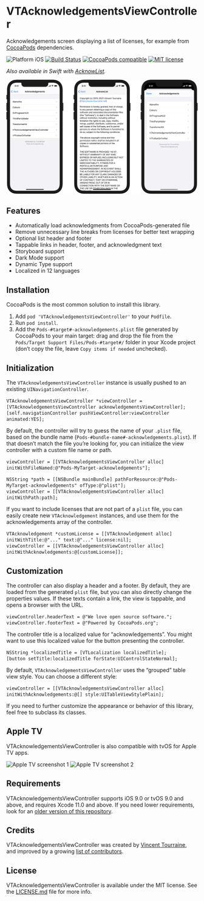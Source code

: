# VTAcknowledgementsViewController

Acknowledgements screen displaying a list of licenses, for example from [CocoaPods](https://cocoapods.org) dependencies.

![Platform iOS](https://img.shields.io/cocoapods/p/VTAcknowledgementsViewController.svg)
[![Build Status](https://travis-ci.org/vtourraine/VTAcknowledgementsViewController.svg?branch=master)](https://travis-ci.org/vtourraine/VTAcknowledgementsViewController)
[![CocoaPods compatible](https://img.shields.io/cocoapods/v/VTAcknowledgementsViewController.svg)](https://cocoapods.org/pods/VTAcknowledgementsViewController)
[![MIT license](http://img.shields.io/badge/license-MIT-blue.svg)](https://github.com/vtourraine/VTAcknowledgementsViewController/raw/master/LICENSE)

_Also available in Swift with [AcknowList](https://github.com/vtourraine/AcknowList)._

![VTAcknowledgementsViewController screenshots](VTAcknowledgementsViewController.png)

## Features

- Automatically load acknowledgments from CocoaPods-generated file
- Remove unnecessary line breaks from licenses for better text wrapping
- Optional list header and footer
- Tappable links in header, footer, and acknowledgment text
- Storyboard support
- Dark Mode support
- Dynamic Type support
- Localized in 12 languages

## Installation

CocoaPods is the most common solution to install this library.

1. Add `pod 'VTAcknowledgementsViewController'` to your `Podfile`.
2. Run `pod install`.
3. Add the `Pods-#target#-acknowledgements.plist` file generated by CocoaPods to your main target: drag and drop the file from the `Pods/Target Support Files/Pods-#target#/` folder in your Xcode project (don’t copy the file, leave `Copy items if needed` unchecked).

## Initialization

The `VTAcknowledgementsViewController` instance is usually pushed to an existing `UINavigationController`.

``` objc
VTAcknowledgementsViewController *viewController = [VTAcknowledgementsViewController acknowledgementsViewController];
[self.navigationController pushViewController:viewController animated:YES];
```

By default, the controller will try to guess the name of your `.plist` file, based on the bundle name (`Pods-#bundle-name#-acknowledgements.plist`). If that doesn’t match the file you’re looking for, you can initialize the view controller with a custom file name or path.

``` objc
viewController = [[VTAcknowledgementsViewController alloc] initWithFileNamed:@"Pods-MyTarget-acknowledgements"];
```

``` objc
NSString *path = [[NSBundle mainBundle] pathForResource:@"Pods-MyTarget-acknowledgements" ofType:@"plist"];
viewController = [[VTAcknowledgementsViewController alloc] initWithPath:path];
```

If you want to include licenses that are not part of a `plist` file, you can easily create new `VTAcknowledgement` instances, and use them for the acknowledgements array of the controller.

``` objc
VTAcknowledgement *customLicense = [[VTAcknowledgement alloc] initWithTitle:@"..." text:@"..." license:nil];
viewController = [[VTAcknowledgementsViewController alloc] initWithAcknowledgements:@[customLicense]];
```

## Customization

The controller can also display a header and a footer. By default, they are loaded from the generated `plist` file, but you can also directly change the properties values. If these texts contain a link, the view is tappable, and opens a browser with the URL.

``` objc
viewController.headerText = @"We love open source software.";
viewController.footerText = @"Powered by CocoaPods.org";
```

The controller title is a localized value for “acknowledgements”. You might want to use this localized value for the button presenting the controller.

``` objc
NSString *localizedTitle = [VTLocalization localizedTitle]; 
[button setTitle:localizedTitle forState:UIControlStateNormal];
```

By default, `VTAcknowledgementsViewController` uses the “grouped” table view style. You can choose a different style:

``` objc
viewController = [[VTAcknowledgementsViewController alloc] initWithAcknowledgements:@[] style:UITableViewStylePlain];
```

If you need to further customize the appearance or behavior of this library, feel free to subclass its classes.

## Apple TV

VTAcknowledgementsViewController is also compatible with tvOS for Apple TV apps.

<img alt="Apple TV screenshot 1" src="http://vtourraine.github.io/VTAcknowledgementsViewController/screenshots/Apple-TV-600px-01.png" width="300px"> <img alt="Apple TV screenshot 2" src="http://vtourraine.github.io/VTAcknowledgementsViewController/screenshots/Apple-TV-600px-02.png" width="300px">

## Requirements

VTAcknowledgementsViewController supports iOS 9.0 or tvOS 9.0 and above, and requires Xcode 11.0 and above. If you need lower requirements, look for an [older version of this repository](https://github.com/vtourraine/VTAcknowledgementsViewController/releases).

## Credits

VTAcknowledgementsViewController was created by [Vincent Tourraine](https://www.vtourraine.net), and improved by a growing [list of contributors](https://github.com/vtourraine/VTAcknowledgementsViewController/contributors).

## License

VTAcknowledgementsViewController is available under the MIT license. See the [LICENSE.md](./LICENSE.md) file for more info.
